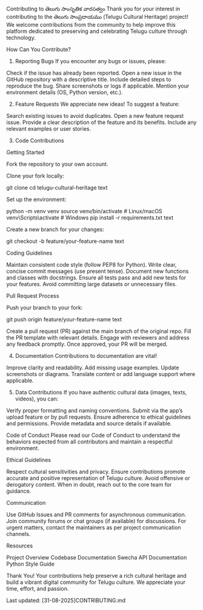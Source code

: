 Contributing to తెలుగు సాంసృతిక వారసత్వం
Thank you for your interest in contributing to the తెలుగు సాంప్రదాయము (Telugu Cultural Heritage) project! We welcome contributions from the community to help improve this platform dedicated to preserving and celebrating Telugu culture through technology.


How Can You Contribute?

1. Reporting Bugs
If you encounter any bugs or issues, please:

Check if the issue has already been reported.
Open a new issue in the GitHub repository with a descriptive title.
Include detailed steps to reproduce the bug.
Share screenshots or logs if applicable.
Mention your environment details (OS, Python version, etc.).


2. Feature Requests
We appreciate new ideas! To suggest a feature:

Search existing issues to avoid duplicates.
Open a new feature request issue.
Provide a clear description of the feature and its benefits.
Include any relevant examples or user stories.


3. Code Contributions

Getting Started


Fork the repository to your own account.

Clone your fork locally:

git clone 
cd telugu-cultural-heritage
text


Set up the environment:

python -m venv venv
source venv/bin/activate # Linux/macOS
venv\Scripts\activate # Windows
pip install -r requirements.txt
text


Create a new branch for your changes:

git checkout -b feature/your-feature-name
text

Coding Guidelines

Maintain consistent code style (follow PEP8 for Python).
Write clear, concise commit messages (use present tense).
Document new functions and classes with docstrings.
Ensure all tests pass and add new tests for your features.
Avoid committing large datasets or unnecessary files.


Pull Request Process

Push your branch to your fork:

git push origin feature/your-feature-name
text

Create a pull request (PR) against the main branch of the original repo.
Fill the PR template with relevant details.
Engage with reviewers and address any feedback promptly.
Once approved, your PR will be merged.


4. Documentation
Contributions to documentation are vital!

Improve clarity and readability.
Add missing usage examples.
Update screenshots or diagrams.
Translate content or add language support where applicable.


5. Data Contributions
If you have authentic cultural data (images, texts, videos), you can:

Verify proper formatting and naming conventions.
Submit via the app’s upload feature or by pull requests.
Ensure adherence to ethical guidelines and permissions.
Provide metadata and source details if available.



Code of Conduct
Please read our Code of Conduct to understand the behaviors expected from all contributors and maintain a respectful environment.


Ethical Guidelines

Respect cultural sensitivities and privacy.
Ensure contributions promote accurate and positive representation of Telugu culture.
Avoid offensive or derogatory content.
When in doubt, reach out to the core team for guidance.



Communication

Use GitHub Issues and PR comments for asynchronous communication.
Join community forums or chat groups (if available) for discussions.
For urgent matters, contact the maintainers as per project communication channels.



Resources

Project Overview
Codebase Documentation
Swecha API Documentation
Python Style Guide



Thank You!
Your contributions help preserve a rich cultural heritage and build a vibrant digital community for Telugu culture. We appreciate your time, effort, and passion.

Last updated: [31-08-2025]CONTRIBUTING.md
